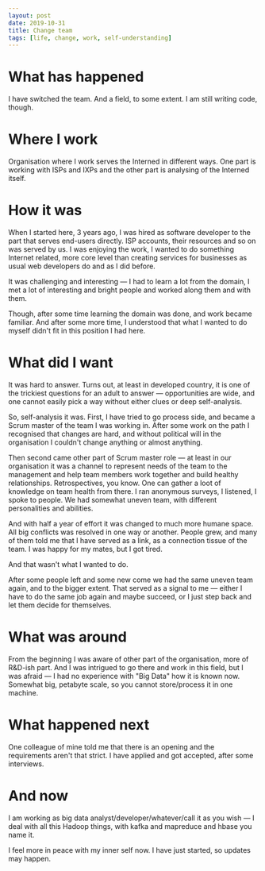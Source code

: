 ```yaml
---
layout: post
date: 2019-10-31
title: Change team
tags: [life, change, work, self-understanding]
---
```


# What has happened
I have switched the team. 
And a field, to some extent. I am still writing code, though.

# Where I work
Organisation where I work serves the Interned in different ways. One part is 
working with ISPs and IXPs and the other part is analysing of the Interned itself.

# How it was
When I started here, 3 years ago, I was hired as software developer to the part that 
serves end-users directly. ISP accounts, their resources and so on was served by us.
I was enjoying the work, I wanted to do something Internet related, more core level than
creating services for businesses as usual web developers do and as I did before.

It was challenging and interesting — I had to learn a lot from the domain, I met a lot of
interesting and bright people and worked along them and with them. 

Though, after some time learning the domain was done, and work became familiar.
And after some more time, I understood that what I wanted to do myself didn't fit in
this position I had here.

# What did I want
It was hard to answer. Turns out, at least in developed country, it is one of the trickiest 
questions for an adult to answer — opportunities are wide, and one cannot easily pick a way
without either clues or deep self-analysis.

So, self-analysis it was. First, I have tried to go process side, and became a Scrum master of 
the team I was working in. After some work on the path I recognised that changes are hard, and 
without political will in the organisation I couldn't change anything or almost anything.

Then second came other part of Scrum master role — at least in our organisation it was a channel
to represent needs of the team to the management and help team members work together and 
build healthy relationships. Retrospectives, you know. One can gather a loot of knowledge on 
team health from there. I ran anonymous surveys, I listened, I spoke to people. We had somewhat
uneven team, with different personalities and abilities.

And with half a year of effort it was changed to much more humane space. All big conflicts was
resolved in one way or another. People grew, and many of them told me that I have served as
a link, as a connection tissue of the team. I was happy for my mates, but I got tired.

And that wasn't what I wanted to do.

After some people left and some new come we had the same uneven team again, and to the bigger extent.
That served as a signal to me — either I have to do the same job again and maybe succeed, or I 
just step back and let them decide for themselves.

# What was around
From the beginning I was aware of other part of the organisation, more of R&D-ish part. 
And I was intrigued to go there and work in this field, but I was afraid — I had no experience
with "Big Data" how it is known now. Somewhat big, petabyte scale, so you cannot store/process it
in one machine.

# What happened next
One colleague of mine told me that there is an opening and the requirements aren't that strict.
I have applied and got accepted, after some interviews.

# And now
I am working as big data analyst/developer/whatever/call it as you wish — I deal with all this Hadoop
things, with kafka and mapreduce and hbase you name it.

I feel more in peace with my inner self now. I have just started, so updates may happen.
